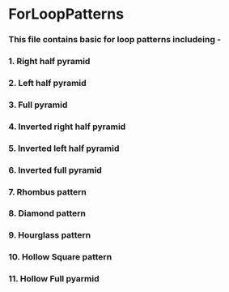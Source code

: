 # ForLoopPatterns
### This file contains basic for loop patterns includeing - 
### 1. Right half pyramid
### 2. Left half pyramid
### 3. Full pyramid
### 4. Inverted right half pyramid
### 5. Inverted left half pyramid
### 6. Inverted full pyramid
### 7. Rhombus pattern
### 8. Diamond pattern
### 9. Hourglass pattern
### 10. Hollow Square pattern
### 11. Hollow Full pyarmid
